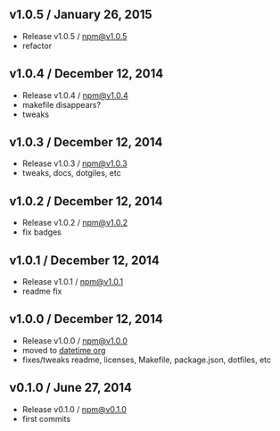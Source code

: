 

## v1.0.5 / January 26, 2015
- Release v1.0.5 / npm@v1.0.5
- refactor

## v1.0.4 / December 12, 2014
- Release v1.0.4 / npm@v1.0.4
- makefile disappears?
- tweaks

## v1.0.3 / December 12, 2014
- Release v1.0.3 / npm@v1.0.3
- tweaks, docs, dotgiles, etc

## v1.0.2 / December 12, 2014
- Release v1.0.2 / npm@v1.0.2
- fix badges

## v1.0.1 / December 12, 2014
- Release v1.0.1 / npm@v1.0.1
- readme fix

## v1.0.0 / December 12, 2014
- Release v1.0.0 / npm@v1.0.0
- moved to [datetime org](https://github.com/datetime)
- fixes/tweaks readme, licenses, Makefile, package.json, dotfiles, etc

## v0.1.0 / June 27, 2014
- Release v0.1.0 / npm@v0.1.0
- first commits

